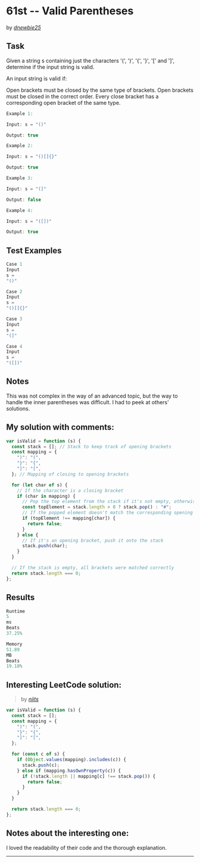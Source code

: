 # 61st -- Valid Parentheses

by _[dnewbie25](https://leetcode.com/u/dnewbie25/)_

## Task

Given a string s containing just the characters '(', ')', '{', '}', '[' and ']', determine if the input string is valid.

An input string is valid if:

Open brackets must be closed by the same type of brackets.
Open brackets must be closed in the correct order.
Every close bracket has a corresponding open bracket of the same type.

```js
Example 1:

Input: s = "()"

Output: true

Example 2:

Input: s = "()[]{}"

Output: true

Example 3:

Input: s = "(]"

Output: false

Example 4:

Input: s = "([])"

Output: true
```

## Test Examples

```js
Case 1
Input
s =
"()"

Case 2
Input
s =
"()[]{}"

Case 3
Input
s =
"(]"

Case 4
Input
s =
"([])"

```

## Notes

This was not complex in the way of an advanced topic, but the way to handle the inner parentheses was difficult. I had to peek at others' solutions.

## My solution with comments:

```js
var isValid = function (s) {
  const stack = []; // Stack to keep track of opening brackets
  const mapping = {
    ")": "(",
    "}": "{",
    "]": "[",
  }; // Mapping of closing to opening brackets

  for (let char of s) {
    // If the character is a closing bracket
    if (char in mapping) {
      // Pop the top element from the stack if it's not empty, otherwise use a placeholder
      const topElement = stack.length > 0 ? stack.pop() : "#";
      // If the popped element doesn't match the corresponding opening bracket, return false
      if (topElement !== mapping[char]) {
        return false;
      }
    } else {
      // If it's an opening bracket, push it onto the stack
      stack.push(char);
    }
  }

  // If the stack is empty, all brackets were matched correctly
  return stack.length === 0;
};
```

## Results

```js
Runtime
5
ms
Beats
37.25%

Memory
51.89
MB
Beats
19.18%
```

## Interesting LeetCode solution:

> by _[niits](https://leetcode.com/problems/valid-parentheses/solutions/5139933/video-2-ways-to-solve-this-question)_

```js
var isValid = function (s) {
  const stack = [];
  const mapping = {
    ")": "(",
    "}": "{",
    "]": "[",
  };

  for (const c of s) {
    if (Object.values(mapping).includes(c)) {
      stack.push(c);
    } else if (mapping.hasOwnProperty(c)) {
      if (!stack.length || mapping[c] !== stack.pop()) {
        return false;
      }
    }
  }

  return stack.length === 0;
};
```

## Notes about the interesting one:

I loved the readability of their code and the thorough explanation.

---
